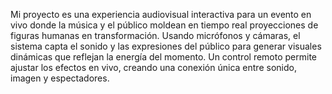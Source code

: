 Mi proyecto es una experiencia audiovisual interactiva para un evento en vivo donde la música y el público moldean en tiempo real proyecciones de figuras humanas en transformación. Usando micrófonos y cámaras, el sistema capta el sonido y las expresiones del público para generar visuales dinámicas que reflejan la energía del momento. Un control remoto permite ajustar los efectos en vivo, creando una conexión única entre sonido, imagen y espectadores.
